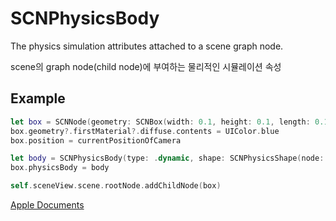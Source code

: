 # SCNPhysicsBody
The physics simulation attributes attached to a scene graph node.

scene의 graph node(child node)에 부여하는 물리적인 시뮬레이션 속성

## Example
```Swift
let box = SCNNode(geometry: SCNBox(width: 0.1, height: 0.1, length: 0.1, chamferRadius: 0))
box.geometry?.firstMaterial?.diffuse.contents = UIColor.blue
box.position = currentPositionOfCamera

let body = SCNPhysicsBody(type: .dynamic, shape: SCNPhysicsShape(node: box, options: [SCNPhysicsShape.Option.keepAsCompound: true]))
box.physicsBody = body

self.sceneView.scene.rootNode.addChildNode(box)
```

[Apple Documents][apple]

[apple]: https://developer.apple.com/documentation/scenekit/scnphysicsbody
